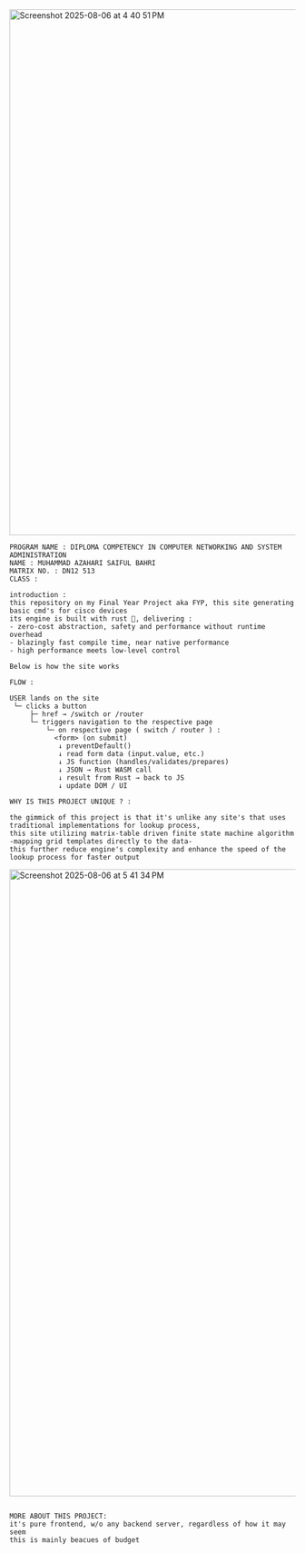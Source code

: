 <img width="1946" height="926" alt="Screenshot 2025-08-06 at 4 40 51 PM" src="https://github.com/user-attachments/assets/0a961c04-f35c-4303-973a-0ce053978ad6" />

```
PROGRAM NAME : DIPLOMA COMPETENCY IN COMPUTER NETWORKING AND SYSTEM ADMINISTRATION  
NAME : MUHAMMAD AZAHARI SAIFUL BAHRI
MATRIX NO. : DN12 513
CLASS : 

introduction :
this repository on my Final Year Project aka FYP, this site generating basic cmd's for cisco devices
its engine is built with rust 🦀, delivering :
- zero-cost abstraction, safety and performance without runtime overhead
- blazingly fast compile time, near native performance
- high performance meets low-level control

Below is how the site works
```

```
FLOW :

USER lands on the site
 └─ clicks a button
     ├─ href → /switch or /router
     └─ triggers navigation to the respective page
         └─ on respective page ( switch / router ) :
           <form> (on submit)
            ↓ preventDefault()
            ↓ read form data (input.value, etc.)
            ↓ JS function (handles/validates/prepares)
            ↓ JSON → Rust WASM call
            ↓ result from Rust → back to JS
            ↓ update DOM / UI
```
```
WHY IS THIS PROJECT UNIQUE ? :

the gimmick of this project is that it's unlike any site's that uses traditional implementations for lookup process,
this site utilizing matrix-table driven finite state machine algorithm -mapping grid templates directly to the data-
this further reduce engine's complexity and enhance the speed of the lookup process for faster output
```
<img width="2492" height="1104" alt="Screenshot 2025-08-06 at 5 41 34 PM" src="https://github.com/user-attachments/assets/deb68f43-fe50-42f7-9b8a-95068e8ee825" />

```

MORE ABOUT THIS PROJECT:
it's pure frontend, w/o any backend server, regardless of how it may seem 
this is mainly beacues of budget
```
